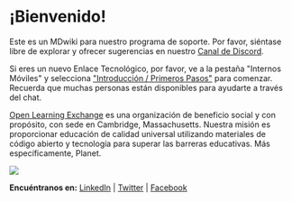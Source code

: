 # ¡Bienvenido!

Este es un MDwiki para nuestro programa de soporte. Por favor, siéntase libre de explorar y ofrecer sugerencias en nuestro [Canal de Discord](https://discord.gg/mtgGD4EnYW).

Si eres un nuevo Enlace Tecnológico, por favor, ve a la pestaña "Internos Móviles" y selecciona ["Introducción / Primeros Pasos"](pages/mi/mi-10-steps.md) para comenzar. Recuerda que muchas personas están disponibles para ayudarte a través del chat.

[Open Learning Exchange](http://www.ole.org/) es una organización de beneficio social y con propósito, con sede en Cambridge, Massachusetts. Nuestra misión es proporcionar educación de calidad universal utilizando materiales de código abierto y tecnología para superar las barreras educativas. Más específicamente, Planet.

![](pages/uploads/images/planet-landing-page.png)

**Encuéntranos en:** [LinkedIn](https://www.linkedin.com/company/open-learning-exchange) | [Twitter](https://twitter.com/oleorg) | [Facebook](https://www.facebook.com/openlearningexchange/)
